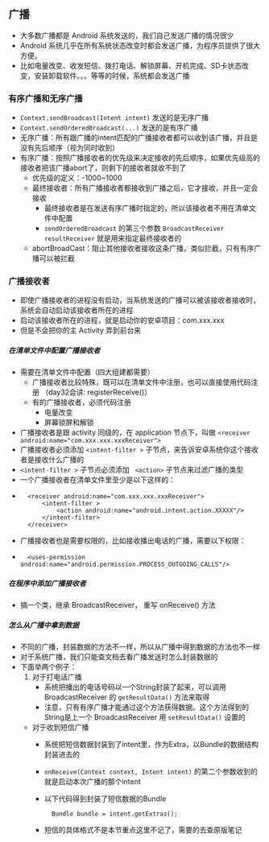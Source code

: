 ## 广播
* 大多数广播都是 Android 系统发送的，我们自己发送广播的情况很少
* Android 系统几乎在所有系统状态改变时都会发送广播，为程序员提供了很大方便。
* 比如电量改变、收发短信、拨打电话、解锁屏幕、开机完成、SD卡状态改变，安装卸载软件。。。等等的时候，系统都会发送广播

### 有序广播和无序广播
* `Context.sendBroadcast(Intent intent)`  发送的是无序广播
* `Context.sendOrderedBroadcast(...)` 发送的是有序广播
* 无序广播：所有跟广播的intent匹配的广播接收者都可以收到该广播，并且是没有先后顺序（视为同时收到）
* 有序广播：按照广播接收者的优先级来决定接收的先后顺序，如果优先级高的接收者把该广播abort了，则剩下的接收者就收不到了
	* 优先级的定义：-1000~1000
	* 最终接收者：所有广播接收者都接收到广播之后，它才接收，并且一定会接收
		* 最终接收者是在发送有序广播时指定的，所以该接收者不用在清单文件中配置
		* `sendOrderedBroadcast` 的第三个参数 `BroadcastReceiver resultReceiver` 就是用来指定最终接收者的
	* abortBroadCast：阻止其他接收者接收这条广播，类似拦截，只有有序广播可以被拦截

### 广播接收者
* 即使广播接收者的进程没有启动，当系统发送的广播可以被该接收者接收时，系统会自动启动该接收者所在的进程 
* 启动该接收者所在的进程，就是启动你的安卓项目：com.xxx.xxx
* 但是不会把你的主 Activity 弄到前台来

##### 在清单文件中配置广播接收者
* 需要在清单文件中配置（四大组建都需要）
	* 广播接收者比较特殊，既可以在清单文件中注册，也可以直接使用代码注册 （day32会讲: registerReceive()）
	* 有的广播接收者，必须代码注册
		* 电量改变
		* 屏幕锁屏和解锁
* 广播接收者是跟 activity 同级的，在 application 节点下，叫做 `<receiver android:name="com.xxx.xxx.xxxReceiver">`
* 广播接收者必须添加 `<intent-filter >` 子节点，来告诉安卓系统你这个接收者是接收什么广播的
* `<intent-filter >` 子节点必须添加 ` <action>` 子节点来过滤广播的类型
* 一个广播接收者在清单文件里至少是以下这样的：
* 
		<receiver android:name="com.xxx.xxx.xxxReceiver">
            <intent-filter >
                <action android:name="android.intent.action.XXXXX"/>
            </intent-filter>
        </receiver>
* 广播接收者也是需要权限的，比如接收播出电话的广播，需要以下权限：
* 
		<uses-permission android:name="android.permission.PROCESS_OUTGOING_CALLS"/>

##### 在程序中添加广播接收者
* 搞一个类，继承 BroadcastReceiver， 重写 onReceive() 方法

##### 怎么从广播中拿到数据
* 不同的广播，封装数据的方法不一样，所以从广播中得到数据的方法也不一样
* 对于系统广播，我们只能查文档去看广播发送时怎么封装数据的
* 下面举两个例子：
	1. 对于打电话广播
		* 系统把播出的电话号码以一个String封装了起来，可以调用 BroadcastReceiver 的 `getResultData()` 方法来取得
		* 注意，只有有序广播才能通过这个方法获得数据。这个方法得到的String是上一个 BroadcastReceiver 用 `setResultData()` 设置的
	* 对于收到短信广播
		* 系统把短信数据封装到了intent里，作为Extra，以Bundle的数据结构封装进去的
		* `onReceive(Context context, Intent intent)` 的第二个参数收到的就是启动本次广播的那个intent
		* 以下代码得到封装了短信数据的Bundle
				
				Bundle bundle = intent.getExtras();
		* 短信的具体格式不是本节重点这里不记了，需要的去查原版笔记